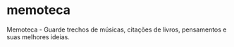 # memoteca
Memoteca - Guarde trechos de músicas, citações de livros, pensamentos e suas melhores ideias.
